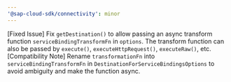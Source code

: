 ```yaml
---
'@sap-cloud-sdk/connectivity': minor
---
```


[Fixed Issue] Fix `getDestination()` to allow passing an async transform function `serviceBindingTransformFn` in `options`. The transform function can also be passed by `execute()`, `executeHttpRequest()`, `executeRaw()`, etc.
[Compatibility Note] Rename `transformationFn` into `serviceBindingTransformFn` in `DestinationForServiceBindingsOptions` to avoid ambiguity and make the function async.

